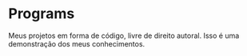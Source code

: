 # Programs
Meus projetos em forma de código, livre de direito autoral. Isso é uma demonstração dos meus conhecimentos.
